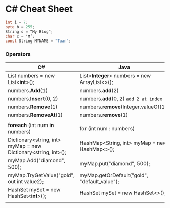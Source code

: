 # C# Cheat Sheet
```C#
int i = 7;
byte b = 255;
String s = “My Blog”;
char c = ‘M’;
const String MYNAME = "Tuan";
```
### Operators 
| C# | Java | 
| ------- | -------------|
| List<int> numbers = new List<__int__>();| List<__Integer__> numbers = new ArrayList<>(); | 
| numbers.__Add__(1)     | numbers.__add__(2)  | 
  | numbers.__Insert__(0, 2)     | numbers.__add__(0, 2) ```add 2 at index 0``` | 
| numbers.__Remove__(1)| numbers.__remove__(Integer.valueOf(1)) | 
| numbers.__RemoveAt__(1)| numbers.__remove__(1) |  
|   |   |
| __foreach__ (int num __in__ numbers) |  for (int num : numbers) |
| Dictionary<string, int> myMap = new Dictionary<string, int>();  |  HashMap<String, int> myMap = new HashMap<>(); |
| myMap.Add("diamond", 500);  | myMap.put("diamond", 500);  |
| myMap.TryGetValue("gold", out int value2);  |  myMap.getOrDefault("gold", "default_value");  |
|  HashSet<int> mySet = new HashSet<__int__>();  | HashSet<int> mySet = new HashSet<>();  |
|   |   |
